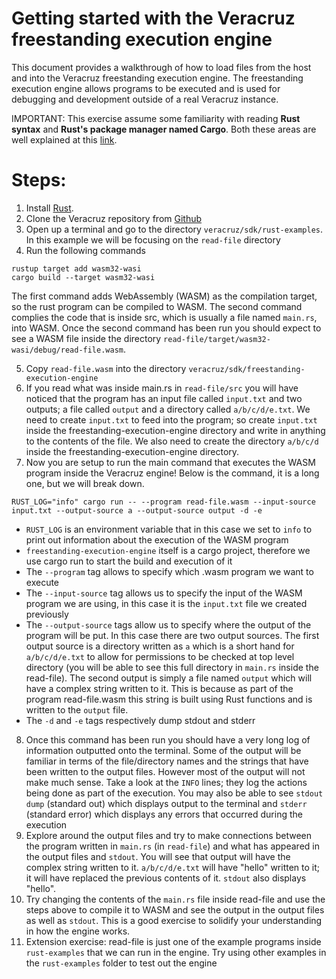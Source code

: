 # Getting started with the Veracruz freestanding execution engine

This document provides a walkthrough of how to load files from the host and into the Veracruz freestanding execution engine. The freestanding execution engine allows programs to be executed and is used for debugging and development outside of a real Veracruz instance.

IMPORTANT: This exercise assume some familiarity with reading **Rust syntax** and **Rust's package manager named Cargo**. Both these areas are well explained at this [link](https://doc.rust-lang.org/book/title-page.html).

# Steps:
1. Install [Rust](https://www.rust-lang.org/tools/install).
2. Clone the Veracruz repository from [Github](https://github.com/veracruz-project/veracruz)
3. Open up a terminal and go to the directory `veracruz/sdk/rust-examples`. In this example we will be focusing on the `read-file` directory
4. Run the following commands
  ```
  rustup target add wasm32-wasi
  cargo build --target wasm32-wasi
  ```
The first command adds WebAssembly (WASM) as the compilation target, so the rust program can be compiled to WASM. The second command complies the code that is inside src, which is usually a file named `main.rs`, into WASM. Once the second command has been run you should expect to see a WASM file inside the directory `read-file/target/wasm32-wasi/debug/read-file.wasm`.
  
5. Copy `read-file.wasm` into the directory `veracruz/sdk/freestanding-execution-engine`
6. If you read what was inside main.rs in `read-file/src` you will have noticed that the program has an input file called `input.txt` and two outputs; a file called `output` and a directory called `a/b/c/d/e.txt`. We need to create `input.txt` to feed into the program; so create `input.txt` inside the freestanding-execution-engine directory and write in anything to the contents of the file. We also need to create the directory `a/b/c/d` inside the freestanding-execution-engine directory.
7. Now you are setup to run the main command that executes the WASM program inside the Veracruz engine! Below is the command, it is a long one, but we will break down.
```
RUST_LOG="info" cargo run -- --program read-file.wasm --input-source input.txt --output-source a --output-source output -d -e
```

- `RUST_LOG` is an environment variable that in this case we set to `info` to print out information about the execution of the WASM program
- `freestanding-execution-engine` itself is a cargo project, therefore we use cargo run to start the build and execution of it
- The `--program` tag allows to specify which .wasm program we want to execute
- The `--input-source` tag allows us to specify the input of the WASM program we are using, in this case it is the `input.txt` file we created previously
- The `--output-source` tags allow us to specify where the output of the program will be put. In this case there are two output sources. The first output source is a directory written as `a` which is a short hand for `a/b/c/d/e.txt` to allow for permissions to be checked at top level directory (you will be able to see this full directory in `main.rs` inside the read-file). The second output is simply a file named `output` which will have a complex string written to it. This is because as part of the program read-file.wasm this string is built using Rust functions and is written to the `output` file.
- The `-d` and `-e` tags respectively dump stdout and stderr

8. Once this command has been run you should have a very long log of information outputted onto the terminal. Some of the output will be familiar in terms of the file/directory names and the strings that have been written to the output files. However most of the output will not make much sense. Take a look at the `INFO` lines; they log the actions being done as part of the execution. You may also be able to see `stdout dump` (standard out) which displays output to the terminal and `stderr` (standard error) which displays any errors that occurred during the execution
9. Explore around the output files and try to make connections between the program written in `main.rs` (in `read-file`) and what has appeared in the output files and `stdout`. You will see that output will have the complex string written to it. `a/b/c/d/e.txt` will have "hello" written to it; it will have replaced the previous contents of it. `stdout` also displays "hello".
10. Try changing the contents of the `main.rs` file inside read-file and use the steps above to compile it to WASM and see the output in the output files as well as `stdout`. This is a good exercise to solidify your understanding in how the engine works.
11. Extension exercise: read-file is just one of the example programs inside `rust-examples` that we can run in the engine. Try using other examples in the `rust-examples` folder to test out the engine
